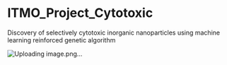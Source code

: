 # ITMO_Project_Cytotoxic
Discovery of selectively cytotoxic inorganic nanoparticles using machine learning reinforced genetic algorithm 


![Uploading image.png…]()
